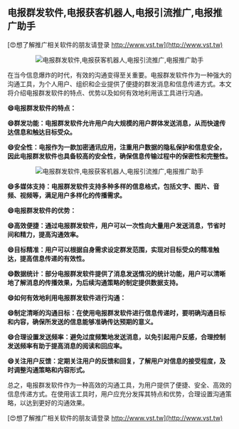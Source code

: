## **电报群发软件,电报获客机器人,电报引流推广,电报推广助手**

[😍想了解推广相关软件的朋友请登录 http://www.vst.tw](http://www.vst.tw)

 <center><img src="https://vst.tw/MP4/tuiguang/png/7.png" alt="电报群发软件,电报获客机器人,电报引流推广,电报推广助手"></center>

在当今信息爆炸的时代，有效的沟通变得至关重要。电报群发软件作为一种强大的沟通工具，为个人用户、组织和企业提供了便捷的群发消息和信息传递方式。本文将介绍电报群发软件的特点、优势以及如何有效地利用该工具进行沟通。

**😄电报群发软件的特点：**

**😄群发功能：电报群发软件允许用户向大规模的用户群体发送消息，从而快速传达信息和触达目标受众。**

**😄安全性：电报作为一款加密通讯应用，注重用户数据的隐私保护和信息安全，因此电报群发软件也具备较高的安全性，确保信息传输过程中的保密性和完整性。**

 <center><img src="https://vst.tw/MP4/tuiguang/png/7.png" alt="电报群发软件,电报获客机器人,电报引流推广,电报推广助手"></center>

**😄多媒体支持：电报群发软件支持多种多样的信息格式，包括文字、图片、音频、视频等，满足用户多样化的传播需求。**

**😄电报群发软件的优势：**

**😄高效便捷：通过电报群发软件，用户可以一次性向大量用户发送消息，节省时间和精力，提高沟通效率。**

**😄目标精准：用户可以根据自身需求设定群发范围，实现对目标受众的精准触达，提高信息传递的有效性。**

**😄数据统计：部分电报群发软件提供了消息发送情况的统计功能，用户可以清晰地了解消息的传播效果，为后续沟通策略的制定提供数据支持。**

**😄如何有效地利用电报群发软件进行沟通：**

**😄制定清晰的沟通目标：在使用电报群发软件进行信息传递时，要明确沟通目标和内容，确保所发送的信息能够准确传达预期的意义。**

**😄合理设置发送频率：避免过度频繁地发送消息，以免引起用户反感，合理控制发送频率有助于提高消息的阅读和回应率。**

**😄关注用户反馈：定期关注用户的反馈和回复，了解用户对信息的接受程度，及时调整沟通策略和内容形式。**

总之，电报群发软件作为一种高效的沟通工具，为用户提供了便捷、安全、高效的信息传递方式。在使用该工具时，用户应充分发挥其特点和优势，合理设置沟通策略，以达到更好的沟通效果。

[😍想了解推广相关软件的朋友请登录 http://www.vst.tw](http://www.vst.tw)



